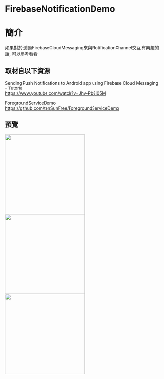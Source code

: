 # FirebaseNotificationDemo

簡介
==================================
如果對於 透過FirebaseCloudMessaging來與NotificationChannel交互 有興趣的話, 可以參考看看                                   

取材自以下資源
--------
Sending Push Notifications to Android app using Firebase Cloud Messaging - Tutorial                                 
https://www.youtube.com/watch?v=Jhv-Pb8l05M

ForegroundServiceDemo                                  
https://github.com/tenSunFree/ForegroundServiceDemo
                          
預覽
--------
<p align="left">
  <img src="https://i.imgur.com/ci6fRqx.jpg" width="260"/>
  <img src="https://i.imgur.com/tG8xeVv.jpg" width="260"/>
  <img src="https://i.imgur.com/onEhRu3.jpg" width="260"/>
</p> 

